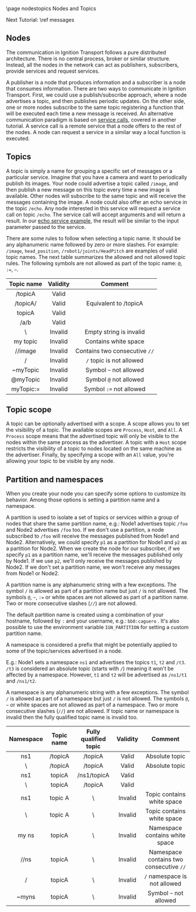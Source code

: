 \page nodestopics Nodes and Topics

Next Tutorial: \ref messages

## Nodes

The communication in Ignition Transport follows a pure distributed architecture.
There is no central process, broker or similar structure. Instead, all the nodes in the
network can act as publishers, subscribers, provide services and request
services.

A publisher is a node that produces information and a subscriber is a node that
consumes information. There are two ways to communicate in Ignition Transport.
First, we could use a publish/subscribe approach, where a
node advertises a topic, and then publishes periodic updates. On the other
side, one or more nodes subscribe to the same topic registering a function that
will be executed each time a new message is received. An alternative
communication paradigm is based on [service calls](/ign-transport/tutorials/05_services),
covered in another tutorial. A service call is a remote service that a node offers
to the rest of the nodes. A node can request a service in a similar way a local
function is executed.

## Topics

A topic is simply a name for grouping a specific set of messages or a particular
service. Imagine that you have a camera and want to periodically publish its
images. Your node could advertise a topic called `/image`, and then publish a
new message on this topic every time a new image is available. Other nodes will
subscribe to the same topic and will receive the messages containing the image.
A node could also offer an echo service in the topic `/echo`. Any node
interested in this service will request a service call on topic `/echo`. The
service call will accept arguments and will return a result. In our [echo
service example](/ign-transport/tutorials/05_services), the result will be similar 
to the input parameter passed to the service.

There are some rules to follow when selecting a topic name. It should be any
alphanumeric name followed by zero or more slashes. For example: `/image`,
`head_position`, `/robot1/joints/HeadPitch` are examples of valid topic
names. The next table summarizes the allowed and not allowed topic rules.
The following symbols are not allowed as part of the topic name: `@`, `:=`, `~`.

| Topic name  | Validity | Comment                       |
|:----------: |:--------:|:-----------------------------:|
| /topicA     | Valid    |                               |
| /topicA/    | Valid    | Equivalent to /topicA         |
| topicA      | Valid    |                               |
| /a/b        | Valid    |                               |
| \           | Invalid  | Empty string is invalid       |
| my topic    | Invalid  | Contains white space          |
| //image     | Invalid  | Contains two consecutive `//` |
| /           | Invalid  | `/` topic is not allowed      |
| ~myTopic    | Invalid  | Symbol `~` not allowed        |
| @myTopic    | Invalid  | Symbol `@` not allowed        |
| myTopic:=   | Invalid  | Symbol `:=` not allowed       |

## Topic scope

A topic can be optionally advertised with a scope. A scope allows you to set the
visibility of a topic. The available scopes are `Process`, `Host`, and
`All`. A `Process` scope means that the advertised topic will only be
visible to the nodes within the same process as the advertiser. A topic with a
`Host` scope restricts the visibility of a topic to nodes located on the same
machine as the advertiser. Finally, by specifying a scope with an `All` value,
you're allowing your topic to be visible by any node.

## Partition and namespaces

When you create your node you can specify some options to customize its
behavior. Among those options is setting a partition name and a namespace.

A partition is used to isolate a set of topics or services within a group of
nodes that share the same partition name, e.g.: Node1 advertises topic `/foo`
and Node2 advertises `/foo` too. If we don't use a partition, a node
subscribed to `/foo` will receive the messages published from Node1 and Node2.
Alternatively, we could specify `p1` as a partition for Node1 and `p2` as a
partition for Node2. When we create the node for our subscriber, if we specify
`p1` as a partition name, we'll receive the messages published only by Node1.
If we use `p2`, we'll only receive the messages published by Node2. If we
don't set a partition name, we won't receive any messages from Node1 or Node2.

A partition name is any alphanumeric string with a few exceptions.
The symbol `/` is allowed as part of a partition name but just `/` is
not allowed. The symbols `@`, `~`, `:=` or white spaces are not allowed as
part of a partition name. Two or more consecutive slashes (`//`) are not
allowed.

The default partition name is created using a combination of your hostname,
followed by `:` and your username, e.g.: `bb8:caguero` . It's also possible
to use the environment variable `IGN_PARTITION` for setting a custom partition
name.

A namespace is considered a prefix that might be potentially applied to some of
the topic/services advertised in a node.

E.g.: Node1 sets a namespace `ns1` and advertises the topics
`t1`, `t2` and `/t3`. `/t3` is considered an absolute topic (starts
with `/`) meaning it won't be affected by a namespace. However, `t1` and
`t2` will be advertised as `/ns1/t1` and `/ns1/t2`.

A namespace is any alphanumeric string with a few exceptions.
The symbol `/` is allowed as part of a namespace but just `/` is not
allowed. The symbols `@`, `~` or white spaces are not allowed as
part of a namespace. Two or more consecutive slashes (`//`) are not allowed.
If topic name or namespace is invalid then the fully qualified topic name is
invalid too.

|Namespace |Topic name | Fully qualified topic | Validity| Comment                                 |
|:-------: |:---------:| :--------------------:|:-------:|:---------------------------------------:|
|ns1       |/topicA    | /topicA               | Valid   |  Absolute topic                         |
|\         |/topicA    | /topicA               | Valid   |  Absolute topic                         |
|ns1       |topicA     | /ns1/topicA           | Valid   |                                         |
|\         |topicA     | /topicA               | Valid   |                                         |
|ns1       |topic A    | \                     | Invalid |  Topic contains white space             |
|\         |topic A    | \                     | Invalid |   Topic contains white space            |
|my ns     |topicA     | \                     | Invalid |  Namespace contains white space         |
|//ns      |topicA     | \                     | Invalid |  Namespace contains two consecutive `//`|
|/         |topicA     | \                     | Invalid |  `/` namespace is not allowed           |
|~myns     |topicA     | \                     | Invalid |  Symbol `~` not allowed                 |
